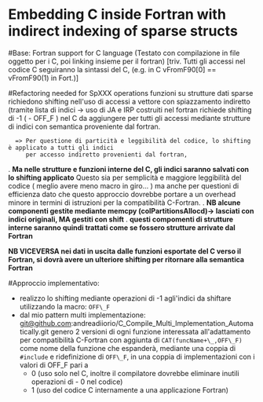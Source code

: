Embedding C inside Fortran with indirect indexing of sparse structs
===================================================================

#Base: Fortran support for C language
(Testato con compilazione in file oggetto per i C, poi linking insieme per il fortran)
[triv.	Tutti gli accessi nel codice C seguiranno la sintassi del C, (e.g. in C vFromF90[0] == vFromF90(1) in Fort.)]

#Refactoring needed for SpXXX operations
funzioni su strutture dati sparse richiedono shifting nell'uso di accessi a vettore 
con spiazzamento indiretto (tramite lista di indici
	-> uso di JA e IRP costruiti nel fortran richiede shifting di -1 ( - OFF\_F ) nel C da aggiungere
	   per tutti gli accessi mediante strutture di indici con semantica proveniente dal fortran.
	   
	  => Per questione di particità e leggibilità del codice, lo shifting è applicato a tutti gli indici
		 per accesso indiretto provenienti dal fortran, 
.		 __Ma nelle strutture e funzioni interne del C, gli indici saranno salvati con lo shifting applicato__
			Questo sia per semplicità e maggiore leggibilità del codice ( meglio avere meno macro in giro... )
			ma anche per questioni di efficienza dato che questo approccio dovrebbe portare a un overhead minore 
			in termini di istruzioni per la compatibilità C-Fortran.
.			__NB alcune componenti gestite mediante memcpy (colPartitionsAllocd)-> lasciati con indici originali, MA gestiti con shift__ 
.				__questi compomenti di strutture interne saranno quindi trattati come se fossero strutture arrivate dal Fortran__

__NB VICEVERSA nei dati in uscita dalle funzioni esportate del C verso il Fortran, si dovrà avere un ulteriore shifting per ritornare alla semantica Fortran__

#Approccio implementativo:
- realizzo lo shifting mediante operazioni di -1 agli'indici da shiftare utilizzando la macro: `OFF\_F` 
- dal mio pattern multi implementazione: git@github.com:andreadiiorio/C\_Compile\_Multi\_Implementation\_Automatically.git
  genero 2 versioni di ogni funzione interessata all'adattamento per compatibilità C-Fortran con aggiunta di 
  `CAT(funcName+\_,OFF\_F)` come nome della funzione che espanderà,
  mediante una coppia di `#include` e ridefinizione di `OFF\_F`, in una coppia di implementazioni con i valori di OFF\_F pari a 
	- 0 (uso solo nel C, inoltre il compilatore dovrebbe eliminare inutili operazioni di - 0 nel codice)
	- 1 (uso del codice C internamente a una applicazione Fortran)

